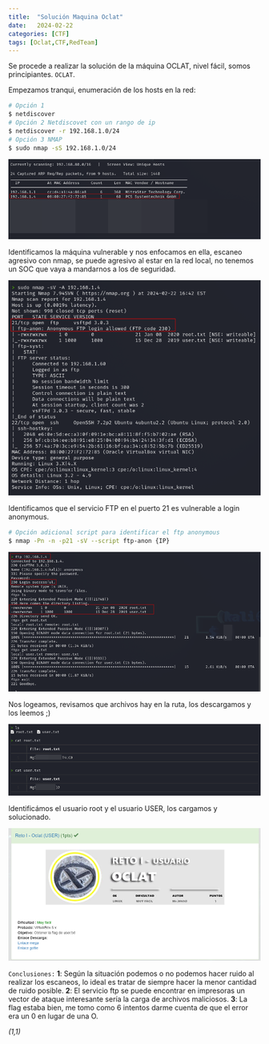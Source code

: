 ```yaml
---
title:  "Solución Maquina Oclat"
date:   2024-02-22
categories: [CTF]
tags: [Oclat,CTF,RedTeam]
---
```

Se procede a realizar la solución de la máquina OCLAT, nivel fácil, somos principiantes. 
`OCLAT`.

Empezamos tranqui, enumeración de los hosts en la red: 

``` bash
# Opción 1
$ netdiscover
# Opción 2 Netdiscovet con un rango de ip
$ netdiscover -r 192.168.1.0/24
# Opción 3 NMAP
$ sudo nmap -sS 192.168.1.0/24
``` 

![image](/genes/oclat/netdiscover.png)

Identificamos la máquina vulnerable y nos enfocamos en ella, escaneo agresivo con nmap, se puede agresivo al estar en la red local, no tenemos un SOC que vaya a mandarnos a los de seguridad. 

![image](/genes/oclat/ftpNmap.png)

Identificamos que el servicio FTP en el puerto 21 es vulnerable a login anonymous.
``` bash
# Opción adicional script para identificar el ftp anonymous
$ nmap -Pn -n -p21 -sV --script ftp-anon {IP}
``` 
![image](/genes/oclat/ftpLogin.png)

Nos logeamos, revisamos que archivos hay en la ruta, los descargamos y los leemos ;) 

![image](/genes/oclat/userRoot.png)

Identificámos el usuario root y el usuario USER, los cargamos y solucionado. 

![image](/genes/oclat/cargado.png)

`Conclusiones:`
**1**: Según la situación podemos o no podemos hacer ruido al realizar los escaneos, lo ideal es tratar de siempre hacer la menor cantidad de ruido posible. 
**2**: El servicio ftp se puede encontrar en impresoras un vector de ataque interesante sería la carga de archivos maliciosos.
**3**: La flag estaba bien, me tomo como 6 intentos darme cuenta de que el error era un 0 en lugar de una O. 

*(1,1)*

<!-- Check out the [Jekyll docs][jekyll] for more info on how to get the most out of Jekyll. File all bugs/feature requests at [Jekyll’s GitHub repo][jekyll-gh]. If you have questions, you can ask them on [Jekyll’s dedicated Help repository][jekyll-help]. -->
